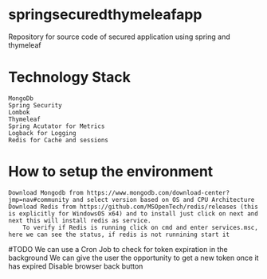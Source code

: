 # springsecuredthymeleafapp
Repository for source code of secured application using spring and thymeleaf

# Technology Stack
	MongoDb
	Spring Security
	Lombok
	Thymeleaf
	Spring Acutator for Metrics
	Logback for Logging
	Redis for Cache and sessions
	
# How to setup the environment
	Download Mongodb from https://www.mongodb.com/download-center?jmp=nav#community and select version based on OS and CPU Architecture
	Download Redis from https://github.com/MSOpenTech/redis/releases (this is explicitly for WindowsOS x64) and to install just click on next and next this will install redis as service. 
		To verify if Redis is running click on cmd and enter services.msc, here we can see the status, if redis is not runnining start it
		
#TODO
	We can use a Cron Job to check for token expiration in the background
	We can give the user the opportunity to get a new token once it has expired
	Disable browser back button		
